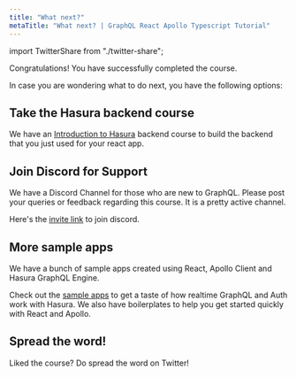 ```yaml
---
title: "What next?"
metaTitle: "What next? | GraphQL React Apollo Typescript Tutorial"
---
```


import TwitterShare from "./twitter-share";

Congratulations! You have successfully completed the course.

In case you are wondering what to do next, you have the following options:

## Take the Hasura backend course
We have an [Introduction to Hasura](https://learn.hasura.io/graphql/hasura) backend course to build the backend that you just used for your react app.

## Join Discord for Support
We have a Discord Channel for those who are new to GraphQL. Please post your queries or feedback regarding this course. It is a pretty active channel.

Here's the [invite link](https://discordapp.com/invite/vBPpJkS) to join discord.

## More sample apps
We have a bunch of sample apps created using React, Apollo Client and Hasura GraphQL Engine.

Check out the [sample apps](https://hasura.io/sample-apps) to get a taste of how realtime GraphQL and Auth work with Hasura. We also have boilerplates to help you get started quickly with React and Apollo.

## Spread the word!
Liked the course? 
Do spread the word on Twitter! <TwitterShare />